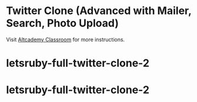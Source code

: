 # Twitter Clone (Advanced with Mailer, Search, Photo Upload)

Visit [Altcademy Classroom](https://www.altcademy.com/classroom/) for more instructions.
# letsruby-full-twitter-clone-2
# letsruby-full-twitter-clone-2
